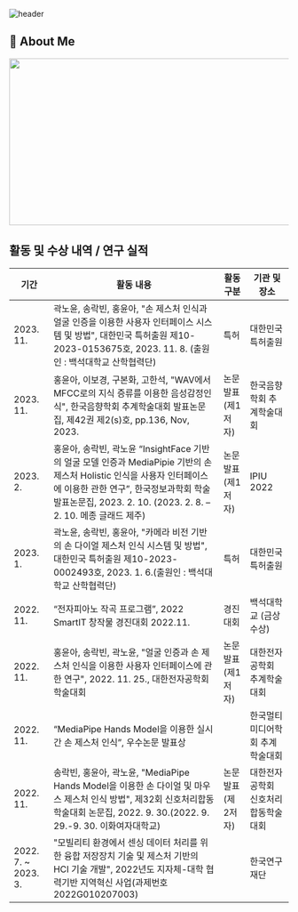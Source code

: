 ![header](https://capsule-render.vercel.app/api?type=waving&color=gradient&height=300&section=header&text=Good%20to%20see%20you%20%F0%9F%A4%97)

 ## 👀 About Me
 <!-- 깃허브 펫 그림 -->
<a href="https://www.gitanimals.org/en_US?utm_medium=image&utm_source=hya0906&utm_content=farm">
<img
  src="https://render.gitanimals.org/farms/hya0906"
  width="600"
  height="300"
/>
</a>  

<!-- 내가 한 것 -->
## 활동 및 수상 내역 / 연구 실적
| **기간**  | **활동 내용**                                          | **활동 구분** | **기관 및 장소** |
|------------|--------------------------------------------------------|----------------|----------------------|
| 2023. 11.  | 곽노윤, 송락빈, 홍윤아, "손 제스처 인식과 얼굴 인증을 이용한 사용자 인터페이스 시스템 및 방법", 대한민국 특허출원 제10-2023-0153675호, 2023. 11. 8. (출원인 : 백석대학교 산학협력단) | 특허         | 대한민국 특허출원   |
| 2023. 11. | 홍윤아, 이보경, 구본화, 고한석, "WAV에서 MFCC로의 지식 증류를 이용한 음성감정인식", 한국음향학회 추계학술대회 발표논문집, 제42권 제2(s)호, pp.136, Nov, 2023. | 논문발표 (제1저자) | 한국음향학회 추계학술대회 |
| 2023. 2. | 홍윤아, 송락빈, 곽노윤 “InsightFace 기반의 얼굴 모델 인증과 MediaPipie 기반의 손 제스처 Holistic 인식을 사용자 인터페이스에 이용한 관한 연구”, 한국정보과학회 학술발표논문집, 2023. 2. 10. (2023. 2. 8. – 2. 10. 메종 글래드 제주) | 논문발표 (제1저자) | IPIU 2022 |
| 2023. 1. | 곽노윤, 송락빈, 홍윤아, "카메라 비전 기반의 손 다이얼 제스처 인식 시스템 및 방법", 대한민국 특허출원 제10-2023-0002493호, 2023. 1. 6.(출원인 : 백석대학교 산학협력단) | 특허 | 대한민국 특허출원 |
| 2022. 11. | “전자피아노 작곡 프로그램”, 2022 SmartIT 창작물 경진대회 2022.11. | 경진대회 | 백석대학교 (금상수상) |
| 2022. 11. | 홍윤아, 송락빈, 곽노윤, "얼굴 인증과 손 제스처 인식을 이용한 사용자 인터페이스에 관한 연구", 2022. 11. 25., 대한전자공학회 학술대회 | 논문발표 (제1저자) | 대한전자공학회 추계학술대회 |
| 2022. 11. | “MediaPipe Hands Model을 이용한 실시간 손 제스처 인식”, 우수논문 발표상 |  | 한국멀티미디어학회 추계학술대회 |
| 2022. 11. | 송락빈, 홍윤아, 곽노윤, "MediaPipe Hands Model을 이용한 손 다이얼 및 마우스 제스처 인식 방법", 제32회 신호처리합동학술대회 논문집, 2022. 9. 30.(2022. 9. 29.-9. 30. 이화여자대학교) | 논문발표 (제 2저자) | 대한전자공학회 신호처리합동학술대회 |
| 2022. 7. ~ 2023. 3. | "모빌리티 환경에서 센싱 데이터 처리를 위한 융합 저장장치 기술 및 제스처 기반의 HCI 기술 개발", 2022년도 지자체-대학 협력기반 지역혁신 사업(과제번호 2022G010207003) |  | 한국연구재단 |





<!--
참고사이트
https://velog.io/@pjy707099/Github-%EA%B0%84%EC%A7%80%EB%82%98%EA%B2%8C-%ED%94%84%EB%A1%9C%ED%95%84-%EA%BE%B8%EB%AF%B8%EA%B8%B0
https://velog.io/@hbin12212/github-%EC%BB%A4%EB%B0%8B%ED%95%98%EA%B3%A0-%ED%8E%AB-%ED%82%A4%EC%9A%B0%EA%B8%B0

**hya0906/hya0906** is a ✨ _special_ ✨ repository because its `README.md` (this file) appears on your GitHub profile.
## Hi there 👋
Here are some ideas to get you started:

- 🔭 I’m currently working on ...
- 🌱 I’m currently learning ...
- 👯 I’m looking to collaborate on ...
- 🤔 I’m looking for help with ...
- 💬 Ask me about ...
- 📫 How to reach me: ...
- 😄 Pronouns: ...
- ⚡ Fun fact: ...
-->
